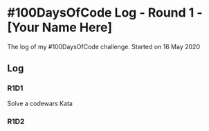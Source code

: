 # #100DaysOfCode Log - Round 1 - [Your Name Here]

The log of my #100DaysOfCode challenge. Started on 16 May 2020

## Log

### R1D1 
Solve a codewars Kata 

### R1D2
